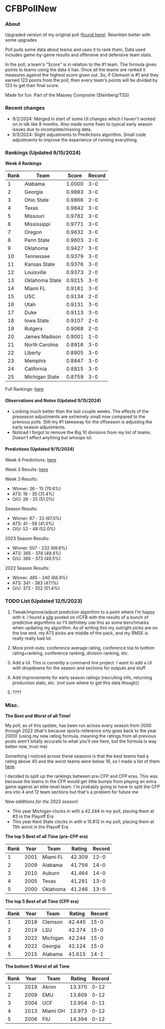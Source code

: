 # CFBPollNew

### About

Upgraded version of my original poll ([found here](https://github.com/taylorleprechaun/CFBPoll)).  Rewritten better with some upgrades

Poll pulls some data about teams and uses it to rank them.  Data used includes game-by-game results and offensive and defensive team stats.

In the poll, a team's "Score" is in relation to the #1 team.  The formula gives points to teams using the data it has.  Once all the teams are ranked it measures against the highest score given out.  So, if Clemson is #1 and they earned 123 points from the poll, then every team's points will be divided by 123 to get their final score.

Made for fun.  Part of the Massey Composite (Steinberg/TSS)

### Recent changes

* 9/2/2024: Merged in start of some UI changes which I haven't worked on in idk like 8 months. Also made some fixes to typical early season issues due to incomplete/missing data.
* 9/3/2024: Slight adjustments to Predictions algorithm. Small code adjustments to improve the experience of running everything.

### Rankings (Updated 9/15/2024)

**Week 4 Rankings**

Rank | Team | Score | Record
---|---|---|---
1 | Alabama | 1.0000 | 3-0
2 | Georgia | 0.9883 | 3-0
3 | Ohio State | 0.9866 | 2-0
4 | Texas | 0.9842 | 3-0
5 | Missouri | 0.9782 | 3-0
6 | Mississippi | 0.9771 | 3-0
7 | Oregon | 0.9632 | 3-0
8 | Penn State | 0.9603 | 2-0
9 | Oklahoma | 0.9427 | 3-0
10 | Tennessee | 0.9379 | 3-0
11 | Kansas State | 0.9376 | 3-0
12 | Louisville | 0.9373 | 2-0
13 | Oklahoma State | 0.9215 | 3-0
14 | Miami FL | 0.9161 | 3-0
15 | USC | 0.9134 | 2-0
16 | Utah | 0.9131 | 3-0
17 | Duke | 0.9113 | 3-0
18 | Iowa State | 0.9107 | 2-0
19 | Rutgers | 0.9068 | 2-0
20 | James Madison | 0.9001 | 2-0
21 | North Carolina | 0.8916 | 3-0
22 | Liberty | 0.8905 | 3-0
23 | Memphis | 0.8847 | 3-0
24 | California | 0.8815 | 3-0
25 | Michigan State | 0.8759 | 3-0

Full Rankings: [here](https://github.com/taylorleprechaun/CFBPollNew/blob/main/CFBPoll/PreviousPolls/2024/2024-Week%2004.md)

#### Observations and Notes (Updated 9/15/2024)

* Looking much better than the last couple weeks. The effects of the preseason adjustments are extremely small now compared to the previous polls. Still my #1 takeaway for the offseason is adjusting the early season adjustments.
* Noticed I forgot to remove the Big 10 divisions from my list of teams. Doesn't effect anything but whoops lol.

#### Predictions (Updated 9/15/2024)

Week 4 Predictions: [here](https://github.com/taylorleprechaun/CFBPollNew/blob/main/CFBPoll/PreviousPolls/2024/Predictions/2024-Week%2004.md)

Week 3 Results: [here](https://github.com/taylorleprechaun/CFBPollNew/blob/main/CFBPoll/PreviousPolls/2024/Predictions/2024-Week%2003.md)

Week 3 Results:
* Winner: 36 - 15 (70.6%)
* ATS: 16 - 35 (31.4%)
* O/U: 26 - 25 (51.0%)

Season Results:
* Winner: 67 - 33 (67.0%)
* ATS: 41 - 59 (41.0%)
* O/U: 52 - 48 (52.0%)

2023 Season Results:
* Winner: 507 - 232 (68.6%)
* ATS: 365 - 374 (49.4%)
* O/U: 366 - 373 (49.5%)

2022 Season Results:
* Winner: 485 - 240 (66.9%)
* ATS: 341 - 383 (47.1%)
* O/U: 372 - 352 (51.4%)

### TODO List (Updated 12/5/2023)

1. Tweak/improve/adjust prediction algorithm to a point where I'm happy with it. I found a [site](https://www.thepredictiontracker.com/ncaaresults.php) posted on r/CFB with the results of a bunch of predictive algorithms so I'll definitely use this as some benchmarks when updating my algorithm. As of writing this my outright picks are on the low end, my ATS picks are middle of the pack, and my RMSE is really really bad lol.

2. More print-outs: conference average rating, conference top to bottom rating+ranking, conference ranking, division ranking, etc.

3. Add a UI.  This is currently a command line project.  I want to add a UI with dropdowns for the season and sections for outputs and stuff.
	
4. Add improvements for early season ratings (recruiting info, returning production stats, etc. (not sure where to get this data though))

5. ????

### Misc.

**The Best and Worst of all Time!**

My poll, as of this update, has been run across every season from 2000 through 2022 (that's because sports-reference only goes back to the year 2000) (using my new rating formula, meaning the ratings from all previous posts aren't totally accurate to what you'll see here, but the formula is way better now, trust me)

Something I noticed across these seasons is that the best teams had a rating above 40 and the worst teams were below 16, so I made a list of them [here]( https://github.com/taylorleprechaun/CFBPollNew/blob/main/CFBPoll/Resources/BOAT%20and%20WOAT.xlsx).

I decided to split up the rankings between pre-CFP and CFP eras.  This was because the teams in the CFP would get little bumps from playing an extra game against an elite-level team.
I'm probably going to have to split the CFP era into 4 and 12 team sections but that's a problem for future me

*New additions for the 2023 season!*

* This year Michigan clocks in with a 42.244 in my poll, placing them at #3 in the Playoff Era
* This year Kent State clocks in with a 15.812 in my poll, placing them at 11th worst in the Playoff Era

**The top 5 Best of all Time (pre-CFP era)**

Rank | Year | Team | Rating | Record
---|---|---|---|---
1 | 2001 | Miami FL | 42.309 | 12-0
2 | 2009 | Alabama | 41.756 | 14-0
3 | 2010 | Auburn | 41.464 | 14-0
4 | 2005 | Texas | 41.291 | 13-0
5 | 2000 | Oklahoma | 41.246 | 13-0

**The top 5 Best of all Time (CFP era)**

Rank | Year | Team | Rating | Record
---|---|---|---|---
1 | 2018 | Clemson | 42.445 | 15-0
2 | 2019 | LSU | 42.374 | 15-0
3 | 2022 | Michigan | 42.244 | 15-0
4 | 2022 | Georgia | 42.124 | 15-0
5 | 2015 | Alabama | 41.615 | 14-1

**The bottom 5 Worst of all Time**

Rank | Year | Team | Rating | Record
---|---|---|---|---
1 | 2019 | Akron | 13.370 | 0-12
2 | 2009 | EMU | 13.809 | 0-12
3 | 2004 | UCF | 13.954 | 0-11
4 | 2013 | Miami OH | 13.973 | 0-12
5 | 2006 | FIU | 14.394 | 0-12
